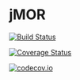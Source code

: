 # jMOR

[![Build Status](https://travis-ci.org/valerdi/jMOR.jl.svg?branch=master)](https://travis-ci.org/valerdi/jMOR.jl)

[![Coverage Status](https://coveralls.io/repos/valerdi/jMOR.jl/badge.svg?branch=master&service=github)](https://coveralls.io/github/valerdi/jMOR.jl?branch=master)

[![codecov.io](http://codecov.io/github/valerdi/jMOR.jl/coverage.svg?branch=master)](http://codecov.io/github/valerdi/jMOR.jl?branch=master)
